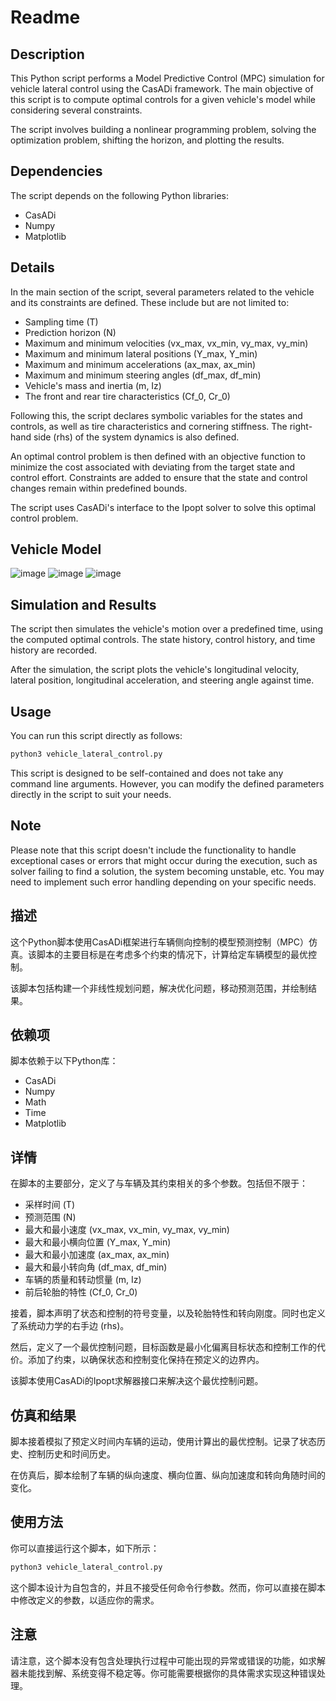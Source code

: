 # Readme

## Description
This Python script performs a Model Predictive Control (MPC) simulation for vehicle lateral control using the CasADi framework. The main objective of this script is to compute optimal controls for a given vehicle's model while considering several constraints.

The script involves building a nonlinear programming problem, solving the optimization problem, shifting the horizon, and plotting the results.

## Dependencies
The script depends on the following Python libraries:
- CasADi
- Numpy
- Matplotlib

## Details
In the main section of the script, several parameters related to the vehicle and its constraints are defined. These include but are not limited to:
- Sampling time (T) 
- Prediction horizon (N)
- Maximum and minimum velocities (vx_max, vx_min, vy_max, vy_min)
- Maximum and minimum lateral positions (Y_max, Y_min)
- Maximum and minimum accelerations (ax_max, ax_min)
- Maximum and minimum steering angles (df_max, df_min)
- Vehicle's mass and inertia (m, Iz)
- The front and rear tire characteristics (Cf_0, Cr_0)

Following this, the script declares symbolic variables for the states and controls, as well as tire characteristics and cornering stiffness. The right-hand side (rhs) of the system dynamics is also defined.

An optimal control problem is then defined with an objective function to minimize the cost associated with deviating from the target state and control effort. Constraints are added to ensure that the state and control changes remain within predefined bounds.

The script uses CasADi's interface to the Ipopt solver to solve this optimal control problem.

## Vehicle Model
![image](https://github.com/lzlbadguy/Basic-MPC-for-a-dynamic-vehicle-model/assets/54171457/54d034d4-1763-4502-8f3f-220543c7df10)
![image](https://github.com/lzlbadguy/Basic-MPC-for-a-dynamic-vehicle-model/assets/54171457/383d79d7-7721-4e78-b168-457c5f88bdbd)
![image](https://github.com/lzlbadguy/Basic-MPC-for-a-dynamic-vehicle-model/assets/54171457/5f8c1265-e9f7-4ced-bc44-c29f5980dfca)


## Simulation and Results
The script then simulates the vehicle's motion over a predefined time, using the computed optimal controls. The state history, control history, and time history are recorded.

After the simulation, the script plots the vehicle's longitudinal velocity, lateral position, longitudinal acceleration, and steering angle against time.

## Usage
You can run this script directly as follows:

```bash
python3 vehicle_lateral_control.py
```

This script is designed to be self-contained and does not take any command line arguments. However, you can modify the defined parameters directly in the script to suit your needs.

## Note
Please note that this script doesn't include the functionality to handle exceptional cases or errors that might occur during the execution, such as solver failing to find a solution, the system becoming unstable, etc. You may need to implement such error handling depending on your specific needs.

## 描述
这个Python脚本使用CasADi框架进行车辆侧向控制的模型预测控制（MPC）仿真。该脚本的主要目标是在考虑多个约束的情况下，计算给定车辆模型的最优控制。

该脚本包括构建一个非线性规划问题，解决优化问题，移动预测范围，并绘制结果。

## 依赖项
脚本依赖于以下Python库：
- CasADi
- Numpy
- Math
- Time
- Matplotlib

## 详情
在脚本的主要部分，定义了与车辆及其约束相关的多个参数。包括但不限于：
- 采样时间 (T)
- 预测范围 (N)
- 最大和最小速度 (vx_max, vx_min, vy_max, vy_min)
- 最大和最小横向位置 (Y_max, Y_min)
- 最大和最小加速度 (ax_max, ax_min)
- 最大和最小转向角 (df_max, df_min)
- 车辆的质量和转动惯量 (m, Iz)
- 前后轮胎的特性 (Cf_0, Cr_0)

接着，脚本声明了状态和控制的符号变量，以及轮胎特性和转向刚度。同时也定义了系统动力学的右手边 (rhs)。

然后，定义了一个最优控制问题，目标函数是最小化偏离目标状态和控制工作的代价。添加了约束，以确保状态和控制变化保持在预定义的边界内。

该脚本使用CasADi的Ipopt求解器接口来解决这个最优控制问题。

## 仿真和结果
脚本接着模拟了预定义时间内车辆的运动，使用计算出的最优控制。记录了状态历史、控制历史和时间历史。

在仿真后，脚本绘制了车辆的纵向速度、横向位置、纵向加速度和转向角随时间的变化。

## 使用方法
你可以直接运行这个脚本，如下所示：

```bash
python3 vehicle_lateral_control.py
```

这个脚本设计为自包含的，并且不接受任何命令行参数。然而，你可以直接在脚本中修改定义的参数，以适应你的需求。

## 注意
请注意，这个脚本没有包含处理执行过程中可能出现的异常或错误的功能，如求解器未能找到解、系统变得不稳定等。你可能需要根据你的具体需求实现这种错误处理。
